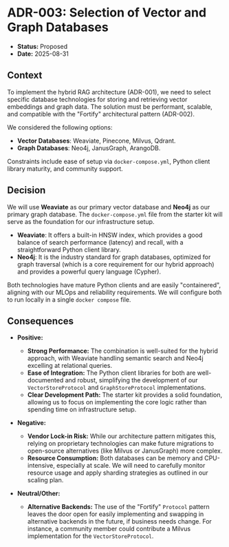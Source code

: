# ADR-003: Selection of Vector and Graph Databases

* **Status:** Proposed
* **Date:** 2025-08-31

## Context

To implement the hybrid RAG architecture (ADR-001), we need to select specific database technologies for storing and retrieving vector embeddings and graph data. The solution must be performant, scalable, and compatible with the "Fortify" architectural pattern (ADR-002).

We considered the following options:
* **Vector Databases**: Weaviate, Pinecone, Milvus, Qdrant.
* **Graph Databases**: Neo4j, JanusGraph, ArangoDB.

Constraints include ease of setup via `docker-compose.yml`, Python client library maturity, and community support.

## Decision

We will use **Weaviate** as our primary vector database and **Neo4j** as our primary graph database. The `docker-compose.yml` file from the starter kit will serve as the foundation for our infrastructure setup.

* **Weaviate**: It offers a built-in HNSW index, which provides a good balance of search performance (latency) and recall, with a straightforward Python client library.
* **Neo4j**: It is the industry standard for graph databases, optimized for graph traversal (which is a core requirement for our hybrid approach) and provides a powerful query language (Cypher).

Both technologies have mature Python clients and are easily "containered", aligning with our MLOps and reliability requirements. We will configure both to run locally in a single `docker compose` file.

## Consequences

* **Positive:**
    * **Strong Performance:** The combination is well-suited for the hybrid approach, with Weaviate handling semantic search and Neo4j excelling at relational queries.
    * **Ease of Integration:** The Python client libraries for both are well-documented and robust, simplifying the development of our `VectorStoreProtocol` and `GraphStoreProtocol` implementations.
    * **Clear Development Path:** The starter kit provides a solid foundation, allowing us to focus on implementing the core logic rather than spending time on infrastructure setup.

* **Negative:**
    * **Vendor Lock-in Risk:** While our architecture pattern mitigates this, relying on proprietary technologies can make future migrations to open-source alternatives (like Milvus or JanusGraph) more complex.
    * **Resource Consumption:** Both databases can be memory and CPU-intensive, especially at scale. We will need to carefully monitor resource usage and apply sharding strategies as outlined in our scaling plan.

* **Neutral/Other:**
    * **Alternative Backends:** The use of the "Fortify" `Protocol` pattern leaves the door open for easily implementing and swapping in alternative backends in the future, if business needs change. For instance, a community member could contribute a Milvus implementation for the `VectorStoreProtocol`.